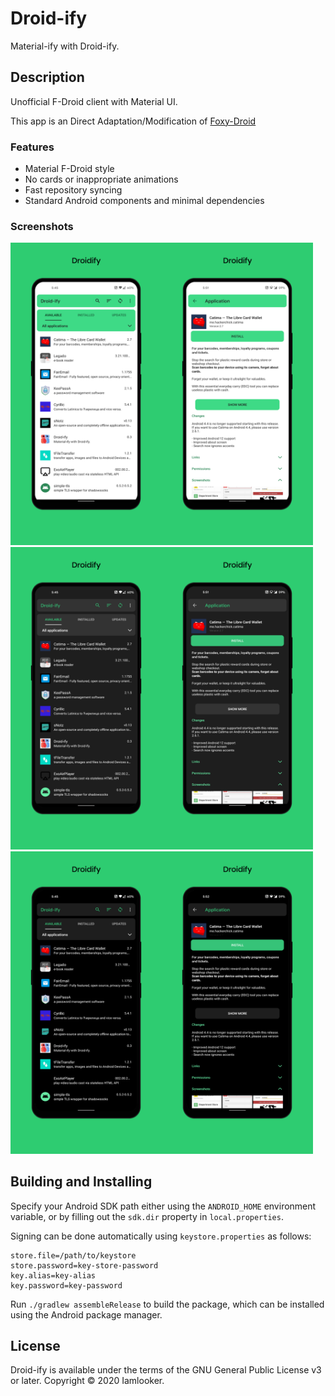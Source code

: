 # Droid-ify

Material-ify with Droid-ify.

## Description

Unofficial F-Droid client with Material UI.

This app is an Direct Adaptation/Modification of [Foxy-Droid](https://github.com/kitsunyan/foxy-droid/)

### Features

* Material F-Droid style
* No cards or inappropriate animations
* Fast repository syncing
* Standard Android components and minimal dependencies
    
### Screenshots

<img src="metadata/en-US/images/screenshots/home-light.png" width="48%" /><img src="metadata/en-US/images/screenshots/app-light.png" width="48%" /><img src="metadata/en-US/images/screenshots/home-dark.png" width="48%" /><img src="metadata/en-US/images/screenshots/app-dark.png" width="48%" /><img src="metadata/en-US/images/screenshots/home-amoled.png" width="48%" /><img src="metadata/en-US/images/screenshots/app-amoled.png" width="48%" />

## Building and Installing

Specify your Android SDK path either using the `ANDROID_HOME` environment variable, or by filling out the `sdk.dir`
property in `local.properties`.

Signing can be done automatically using `keystore.properties` as follows:

```properties
store.file=/path/to/keystore
store.password=key-store-password
key.alias=key-alias
key.password=key-password
```

Run `./gradlew assembleRelease` to build the package, which can be installed using the Android package manager.

## License

Droid-ify is available under the terms of the GNU General Public License v3 or later. Copyright © 2020 Iamlooker.
